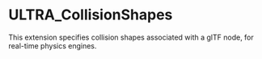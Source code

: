 # ULTRA_CollisionShapes

This extension specifies collision shapes associated with a glTF node, for real-time physics engines.
